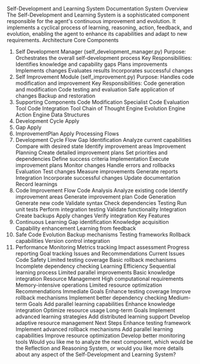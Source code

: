 Self-Development and Learning System Documentation
System Overview
The Self-Development and Learning System is a sophisticated component responsible for the agent's continuous improvement and evolution. It implements a cyclical process of learning, reasoning, action, feedback, and evolution, enabling the agent to enhance its capabilities and adapt to new requirements.
Architecture
Core Components
1. Self Development Manager (self_development_manager.py)
Purpose: Orchestrates the overall self-development process
Key Responsibilities:
Identifies knowledge and capability gaps
Plans improvements
Implements changes
Evaluates results
Incorporates successful changes
2. Self Improvement Module (self_improvement.py)
Purpose: Handles code modification and improvement
Key Responsibilities:
Code generation and modification
Code testing and evaluation
Safe application of changes
Backup and restoration
3. Supporting Components
Code Modification Specialist
Code Evaluation Tool
Code Integration Tool
Chain of Thought Engine
Evolution Engine
Action Engine
Data Structures
1. Development Cycle
Apply
2. Gap
Apply
3. ImprovementPlan
Apply
Processing Flows
1. Development Cycle Flow
Gap Identification
Analyze current capabilities
Compare with desired state
Identify improvement areas
Improvement Planning
Create detailed improvement plans
Set priorities and dependencies
Define success criteria
Implementation
Execute improvement plans
Monitor changes
Handle errors and rollbacks
Evaluation
Test changes
Measure improvements
Generate reports
Integration
Incorporate successful changes
Update documentation
Record learnings
2. Code Improvement Flow
Code Analysis
Analyze existing code
Identify improvement areas
Generate improvement plan
Code Generation
Generate new code
Validate syntax
Check dependencies
Testing
Run unit tests
Perform integration testing
Validate functionality
Integration
Create backups
Apply changes
Verify integration
Key Features
1. Continuous Learning
Gap identification
Knowledge acquisition
Capability enhancement
Learning from feedback
2. Safe Code Evolution
Backup mechanisms
Testing frameworks
Rollback capabilities
Version control integration
3. Performance Monitoring
Metrics tracking
Impact assessment
Progress reporting
Goal tracking
Issues and Recommendations
Current Issues
Code Safety
Limited testing coverage
Basic rollback mechanisms
Incomplete dependency checking
Learning Efficiency
Sequential learning process
Limited parallel improvements
Basic knowledge integration
Resource Management
High computational requirements
Memory-intensive operations
Limited resource optimization
Recommendations
Immediate Goals
Enhance testing coverage
Improve rollback mechanisms
Implement better dependency checking
Medium-term Goals
Add parallel learning capabilities
Enhance knowledge integration
Optimize resource usage
Long-term Goals
Implement advanced learning strategies
Add distributed learning support
Develop adaptive resource management
Next Steps
Enhance testing framework
Implement advanced rollback mechanisms
Add parallel learning capabilities
Improve resource optimization
Develop better monitoring tools
Would you like me to analyze the next component, which would be the Reflection and Reasoning System, or would you like more details about any aspect of the Self-Development and Learning System?


